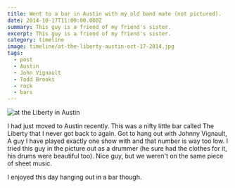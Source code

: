 ```yaml
---
title: Went to a bar in Austin with my old band mate (not pictured).
date: 2014-10-17T11:00:00.000Z
summary: This guy is a friend of my friend's sister.
excerpt: This guy is a friend of my friend's sister.
category: timeline
image: timeline/at-the-liberty-austin-oct-17-2014.jpg
tags:
  - post 
  - Austin
  - John Vignault
  - Todd Brooks
  - rock
  - bars
---
```


![at the Liberty in Austin](/static/img/timeline/at-the-liberty-austin-oct-17-2014.jpg "at the Liberty in Austin")

I had just moved to Austin recently. This was a nifty little bar called The Liberty that I never got back to again. Got to hang out with Johnny Vignault, A guy I have played exactly one show with and that number is way too low. I tried this guy in the picture out as a drummer (he sure had the clothes for it, his drums were beautiful too). Nice guy, but we weren't on the same piece of sheet music.

I enjoyed this day hanging out in a bar though.